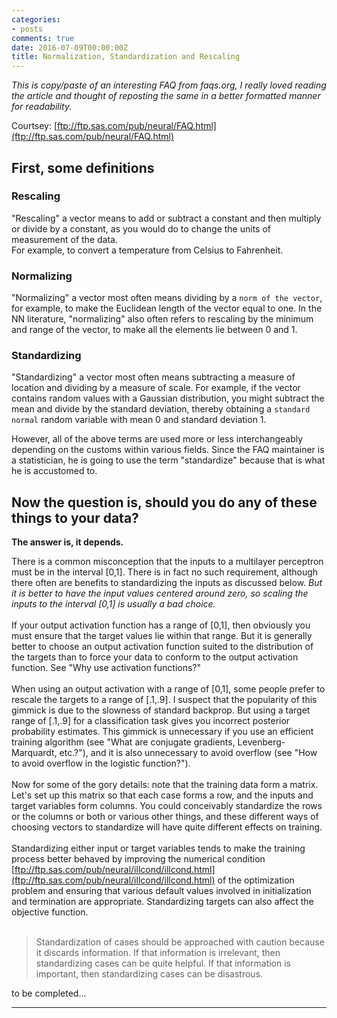 ```yaml
---
categories:
- posts
comments: true
date: 2016-07-09T00:00:00Z
title: Normalization, Standardization and Rescaling
---
```


*This is copy/paste of an interesting FAQ from faqs.org, I really loved reading the article and thought of reposting the same in a better formatted manner for readability.*      


   

Courtsey: [ftp://ftp.sas.com/pub/neural/FAQ.html](ftp://ftp.sas.com/pub/neural/FAQ.html)


## First, some definitions

### Rescaling

"Rescaling" a vector means to add or subtract a constant and then multiply or divide by a constant, as you would do to change the units of measurement of the data.     
For example, to convert a temperature from Celsius to Fahrenheit.

### Normalizing

"Normalizing" a vector most often means dividing by a `norm of the vector`, for example, to make the Euclidean length of the vector equal to one. 
In the NN literature, "normalizing" also often refers to rescaling by the minimum and range of the vector, to make all the elements lie between 0 and 1.

### Standardizing

"Standardizing" a vector most often means subtracting a measure of location and dividing by a measure of scale. For example, if the vector contains random values with a Gaussian distribution, you might subtract the mean and divide by the standard deviation, thereby obtaining a `standard normal` random variable with mean 0 and standard deviation 1.



However, all of the above terms are used more or less interchangeably depending on the customs within various fields. Since the FAQ maintainer is a statistician, he is going to use the term "standardize" because that is what he is accustomed to.

## Now the question is, should you do any of these things to your data? 

**The answer is, it depends.**

There is a common misconception that the inputs to a multilayer perceptron must be in the interval [0,1]. There is in fact no such requirement, although there often are benefits to standardizing the inputs as discussed
below. *But it is better to have the input values centered around zero, so scaling the inputs to the interval [0,1] is usually a bad choice.*
<br><br>
If your output activation function has a range of [0,1], then obviously you must ensure that the target values lie within that range. But it is generally better to choose an output activation function suited to the distribution of the targets than to force your data to conform to the output activation function. See "Why use activation functions?"
<br><br>
When using an output activation with a range of [0,1], some people prefer to rescale the targets to a range of [.1,.9]. I suspect that the popularity of this gimmick is due to the slowness of standard backprop. But using a target range of [.1,.9] for a classification task gives you incorrect posterior probability estimates. This gimmick is unnecessary if you use an efficient training algorithm (see "What are conjugate gradients, Levenberg-Marquardt, etc.?"), and it is also unnecessary to avoid overflow (see "How to avoid overflow in the logistic function?").
<br><br>
Now for some of the gory details: note that the training data form a matrix. Let's set up this matrix so that each case forms a row, and the inputs and target variables form columns. You could conceivably standardize the rows or the columns or both or various other things, and these different ways of choosing vectors to standardize will have quite different effects on  training.
<br><br>
Standardizing either input or target variables tends to make the training process better behaved by improving the numerical condition [ftp://ftp.sas.com/pub/neural/illcond/illcond.html](ftp://ftp.sas.com/pub/neural/illcond/illcond.html) of the optimization problem and ensuring that various default values involved in initialization and termination are appropriate. Standardizing targets can also affect the objective function.
<br><br>

> Standardization of cases should be approached with caution because it discards information. If that information is irrelevant, then standardizing cases can be quite helpful. If that information is important, then standardizing cases can be disastrous.


to be completed...

---

[jekyll]: https://github.com/mojombo/jekyll
[zh]: http://sudev.github.com
[twitter]: https://twitter.com/sudev
